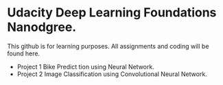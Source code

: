 # Udacity Deep Learning Foundations Nanodgree.

This github is for learning purposes. All assignments and coding will be found here.

- Project 1 Bike Predict tion using Neural Network.
- Project 2 Image Classification using Convolutional Neural Network.

